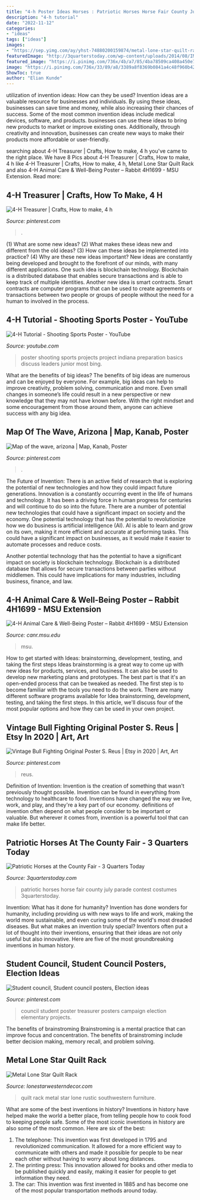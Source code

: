 ```yaml
---
title: "4-h Poster Ideas Horses : Patriotic Horses Horse Fair County July Parade Contest Costumes 3quarterstoday"
description: "4-h tutorial"
date: "2022-11-12"
categories:
- "ideas"
tags: ["ideas"]
images:
- "https://sep.yimg.com/ay/yhst-74880200159874/metal-lone-star-quilt-rack-3.gif"
featuredImage: "http://3quarterstoday.com/wp-content/uploads/2014/08/IMG952924-301.jpg"
featured_image: "https://i.pinimg.com/736x/4b/a7/85/4ba78509ca408a450e74302ac01b9654--campaign-ideas.jpg"
image: "https://i.pinimg.com/736x/33/89/a8/3389a8f8369b0841a4c48f960b422cba.jpg"
ShowToc: true
author: "Elian Kunde"
---
```



utilization of invention ideas: How can they be used?
Invention ideas are a valuable resource for businesses and individuals. By using these ideas, businesses can save time and money, while also increasing their chances of success. Some of the most common invention ideas include medical devices, software, and products. businesses can use these ideas to bring new products to market or improve existing ones. Additionally, through creativity and innovation, businesses can create new ways to make their products more affordable or user-friendly.

	

		
searching about 4-H Treasurer | Crafts, How to make, 4 h you've came to the right place. We have 8 Pics about 4-H Treasurer | Crafts, How to make, 4 h like 4-H Treasurer | Crafts, How to make, 4 h, Metal Lone Star Quilt Rack and also 4-H Animal Care &amp; Well-Being Poster – Rabbit 4H1699 - MSU Extension. Read more:
		
    
## 4-H Treasurer | Crafts, How To Make, 4 H

<img loading=lazy src="https://i.pinimg.com/736x/4b/a7/85/4ba78509ca408a450e74302ac01b9654--campaign-ideas.jpg" onerror="this.onerror=null;this.src='https://tse3.mm.bing.net/th?id=OIP.YGa4z6WWlrRLwdqRp9iz5AHaJ3&amp;pid=15.1';" alt="4-H Treasurer | Crafts, How to make, 4 h">

_Source: pinterest.com_

>. 

	

(1) What are some new ideas? (2) What makes these ideas new and different from the old ideas? (3) How can these ideas be implemented into practice? (4) Why are these new ideas important?
New ideas are constantly being developed and brought to the forefront of our minds, with many different applications. One such idea is blockchain technology. Blockchain is a distributed database that enables secure transactions and is able to keep track of multiple identities. Another new idea is smart contracts. Smart contracts are computer programs that can be used to create agreements or transactions between two people or groups of people without the need for a human to involved in the process.

    
## 4-H Tutorial - Shooting Sports Poster - YouTube

<img loading=lazy src="https://i.ytimg.com/vi/k7wyBSJu-gE/maxresdefault.jpg" onerror="this.onerror=null;this.src='https://tse2.mm.bing.net/th?id=OIP.FO_5Gn_vetPqEvIxecGIvwHaFj&amp;pid=15.1';" alt="4-H Tutorial - Shooting Sports Poster - YouTube">

_Source: youtube.com_

>poster shooting sports projects project indiana preparation basics discuss leaders junior most bing. 

	

What are the benefits of big ideas?
The benefits of big ideas are numerous and can be enjoyed by everyone. For example, big ideas can help to improve creativity, problem solving, communication and more. Even small changes in someone’s life could result in a new perspective or new knowledge that they may not have known before. With the right mindset and some encouragement from those around them, anyone can achieve success with any big idea.

    
## Map Of The Wave, Arizona | Map, Kanab, Poster

<img loading=lazy src="https://i.pinimg.com/736x/33/89/a8/3389a8f8369b0841a4c48f960b422cba.jpg" onerror="this.onerror=null;this.src='https://tse1.mm.bing.net/th?id=OIP.3O-WsZogyiSOqsClTbzXLgAAAA&amp;pid=15.1';" alt="Map of the wave, arizona | Map, Kanab, Poster">

_Source: pinterest.com_

>. 

	

The Future of Invention: There is an active field of research that is exploring the potential of new technologies and how they could impact future generations.
Innovation is a constantly occurring event in the life of humans and technology. It has been a driving force in human progress for centuries and will continue to do so into the future. There are a number of potential new technologies that could have a significant impact on society and the economy. 
One potential technology that has the potential to revolutionize how we do business is artificial intelligence (AI). AI is able to learn and grow on its own, making it more efficient and accurate at performing tasks. This could have a significant impact on businesses, as it would make it easier to automate processes and reduce costs. 

Another potential technology that has the potential to have a significant impact on society is blockchain technology. Blockchain is a distributed database that allows for secure transactions between parties without middlemen. This could have implications for many industries, including business, finance, and law.

    
## 4-H Animal Care &amp; Well-Being Poster – Rabbit 4H1699 - MSU Extension

<img loading=lazy src="https://www.canr.msu.edu/contentAsset/image/95c1f6cf-343f-4f8a-b878-f3b8a83e0c64/fileAsset/filter/Resize/resize_w/600" onerror="this.onerror=null;this.src='https://tse2.mm.bing.net/th?id=OIP.FIw0xMTzHJH2g-1vtytHmAHaJ4&amp;pid=15.1';" alt="4-H Animal Care &amp; Well-Being Poster – Rabbit 4H1699 - MSU Extension">

_Source: canr.msu.edu_

>msu. 

	

How to get started with Ideas: brainstorming, development, testing, and taking the first steps
Ideas brainstorming is a great way to come up with new ideas for products, services, and business. It can also be used to develop new marketing plans and prototypes. The best part is that it's an open-ended process that can be tweaked as needed. The first step is to become familiar with the tools you need to do the work. There are many different software programs available for Idea brainstorming, development, testing, and taking the first steps. In this article, we'll discuss four of the most popular options and how they can be used in your own project.

    
## Vintage Bull Fighting Original Poster S. Reus | Etsy In 2020 | Art, Art

<img loading=lazy src="https://i.pinimg.com/736x/87/d0/0f/87d00f3e72224fdd5e2c3eaa989b1fab.jpg" onerror="this.onerror=null;this.src='https://tse4.mm.bing.net/th?id=OIP.lrp65FrIMbqr-TBmFS-rQQHaJ6&amp;pid=15.1';" alt="Vintage Bull Fighting Original Poster S. Reus | Etsy in 2020 | Art, Art">

_Source: pinterest.com_

>reus. 

	

Definition of Invention:
Invention is the creation of something that wasn't previously thought possible. Invention can be found in everything from technology to healthcare to food. Inventions have changed the way we live, work, and play, and they're a key part of our economy. definitions of invention often depend on what people consider to be important or valuable. But wherever it comes from, invention is a powerful tool that can make life better.

    
## Patriotic Horses At The County Fair - 3 Quarters Today

<img loading=lazy src="http://3quarterstoday.com/wp-content/uploads/2014/08/IMG952924-301.jpg" onerror="this.onerror=null;this.src='https://tse1.mm.bing.net/th?id=OIP.Zregt5rT2uj-Q5IwhddgWQHaJ4&amp;pid=15.1';" alt="Patriotic Horses at the County Fair - 3 Quarters Today">

_Source: 3quarterstoday.com_

>patriotic horses horse fair county july parade contest costumes 3quarterstoday. 

	

Invention: What has it done for humanity?
Invention has done wonders for humanity, including providing us with new ways to life and work, making the world more sustainable, and even curing some of the world's most dreaded diseases. But what makes an invention truly special? Inventors often put a lot of thought into their inventions, ensuring that their ideas are not only useful but also innovative. Here are five of the most groundbreaking inventions in human history.

    
## Student Council, Student Council Posters, Election Ideas

<img loading=lazy src="https://i.pinimg.com/originals/d7/b6/04/d7b6040d8fac573f2523320b42489fda.jpg" onerror="this.onerror=null;this.src='https://tse1.mm.bing.net/th?id=OIP.JtA0t2HreGL5GyG_cspcLwHaJ6&amp;pid=15.1';" alt="Student council, Student council posters, Election ideas">

_Source: pinterest.com_

>council student poster treasurer posters campaign election elementary projects. 

	

The benefits of brainstroming
Brainstroming is a mental practice that can improve focus and concentration. The benefits of brainstroming include better decision making, memory recall, and problem solving.

    
## Metal Lone Star Quilt Rack

<img loading=lazy src="https://sep.yimg.com/ay/yhst-74880200159874/metal-lone-star-quilt-rack-3.gif" onerror="this.onerror=null;this.src='https://tse2.mm.bing.net/th?id=OIP.aRI0d58dpJTGmWKwCG-KwAHaHa&amp;pid=15.1';" alt="Metal Lone Star Quilt Rack">

_Source: lonestarwesterndecor.com_

>quilt rack metal star lone rustic southwestern furniture. 

	

What are some of the best inventions in history?
Inventions in history have helped make the world a better place, from telling people how to cook food to keeping people safe. Some of the most iconic inventions in history are also some of the most common. Here are six of the best: 
1. The telephone: This invention was first developed in 1795 and revolutionized communication. It allowed for a more efficient way to communicate with others and made it possible for people to be near each other without having to worry about long distances. 
2. The printing press: This innovation allowed for books and other media to be published quickly and easily, making it easier for people to get information they need. 
3. The car: This invention was first invented in 1885 and has become one of the most popular transportation methods around today.

